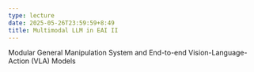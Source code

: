 ```yaml
---
type: lecture
date: 2025-05-26T23:59:59+8:49
title: Multimodal LLM in EAI II
---
```

Modular General Manipulation System and End-to-end Vision-Language-Action (VLA) Models